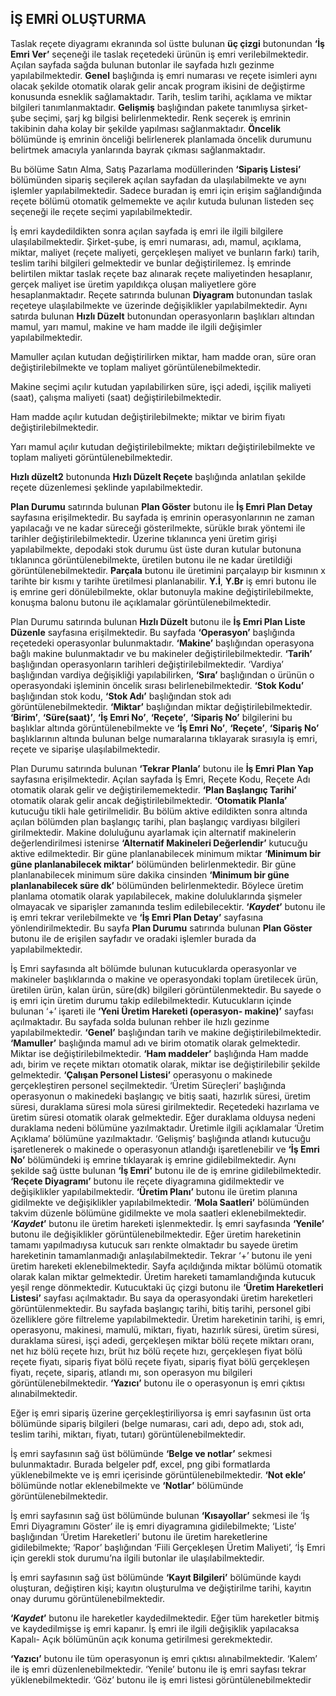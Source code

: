 ## İŞ EMRİ OLUŞTURMA

Taslak reçete diyagramı ekranında sol üstte bulunan **üç çizgi** butonundan **‘İş Emri Ver’** seçeneği ile taslak reçetedeki ürünün iş emri verilebilmektedir. Açılan sayfada sağda bulunan butonlar ile sayfada hızlı gezinme yapılabilmektedir. **Genel** başlığında iş emri numarası ve reçete isimleri aynı olacak şekilde otomatik olarak gelir ancak program ikisini de değiştirme konusunda esneklik sağlamaktadır. Tarih, teslim tarihi, açıklama ve miktar bilgileri tanımlanmaktadır. **Gelişmiş** başlığından pakete tanımlıysa şirket-şube seçimi, şarj kg bilgisi belirlenmektedir. Renk seçerek iş emrinin takibinin daha kolay bir şekilde yapılması sağlanmaktadır. **Öncelik** bölümünde iş emrinin önceliği belirlenerek planlamada öncelik durumunu belirtmek amacıyla yanlarında bayrak çıkması sağlanmaktadır. 

Bu bölüme Satın Alma, Satış Pazarlama modüllerinden **‘Sipariş Listesi’** bölümünden sipariş seçilerek açılan sayfadan da ulaşılabilmekte ve aynı işlemler yapılabilmektedir. Sadece buradan iş emri için erişim sağlandığında reçete bölümü otomatik gelmemekte ve açılır kutuda bulunan listeden seç seçeneği ile reçete seçimi yapılabilmektedir. 

İş emri kaydedildikten sonra açılan sayfada iş emri ile ilgili bilgilere ulaşılabilmektedir. Şirket-şube, iş emri numarası, adı, mamul, açıklama, miktar, maliyet (reçete maliyeti, gerçekleşen maliyet ve bunların farkı) tarih, teslim tarihi bilgileri gelmektedir ve bunlar değiştirilemez. İş emrinde belirtilen miktar taslak reçete baz alınarak reçete maliyetinden hesaplanır, gerçek maliyet ise üretim yapıldıkça oluşan maliyetlere göre hesaplanmaktadır. Reçete satırında bulunan **Diyagram** butonundan taslak reçeteye ulaşılabilmekte ve üzerinde değişiklikler yapılabilmektedir. Aynı satırda bulunan **Hızlı Düzelt** butonundan operasyonların başlıkları altından mamul, yarı mamul, makine ve ham madde ile ilgili değişimler yapılabilmektedir.

 Mamuller açılan kutudan değiştirilirken miktar, ham madde oran, süre oran değiştirilebilmekte ve toplam maliyet görüntülenebilmektedir.

 Makine seçimi açılır kutudan yapılabilirken süre, işçi adedi, işçilik maliyeti (saat), çalışma maliyeti (saat) değiştirilebilmektedir. 
 
 Ham madde açılır kutudan değiştirilebilmekte; miktar ve birim fiyatı değiştirilebilmektedir. 
 
 Yarı mamul açılır kutudan değiştirilebilmekte; miktarı değiştirilebilmekte ve toplam maliyeti görüntülenebilmektedir. 
 
 **Hızlı düzelt2** butonunda **Hızlı Düzelt Reçete** başlığında anlatılan şekilde reçete düzenlemesi şeklinde yapılabilmektedir. 

**Plan Durumu** satırında bulunan **Plan Göster** butonu ile **İş Emri Plan Detay** sayfasına erişilmektedir. Bu sayfada iş emrinin operasyonlarının ne zaman yapılacağı ve ne kadar süreceği gösterilmekte, sürükle bırak yöntemi ile tarihler değiştirilebilmektedir. Üzerine tıklanınca yeni üretim girişi yapılabilmekte, depodaki stok durumu üst üste duran kutular butonuna tıklanınca görüntülenebilmekte, üretilen butonu ile ne kadar üretildiği görüntülenebilmektedir. **Parçala** butonu ile üretimini parçalayıp bir kısmının x tarihte bir kısmı y tarihte üretilmesi planlanabilir. **Y.İ**, **Y.Br** iş emri butonu ile iş emrine geri dönülebilmekte, oklar butonuyla makine değiştirilebilmekte, konuşma balonu butonu ile açıklamalar görüntülenebilmektedir. 


Plan Durumu satırında bulunan **Hızlı Düzelt** butonu ile **İş Emri Plan Liste Düzenle** sayfasına erişilmektedir. Bu sayfada **‘Operasyon’** başlığında reçetedeki operasyonlar bulunmaktadır. **‘Makine’** başlığından operasyona bağlı makine bulunmaktadır ve bu makineler değiştirilebilmektedir. **‘Tarih’** başlığından operasyonların tarihleri değiştirilebilmektedir. ‘Vardiya’ başlığından vardiya değişikliği yapılabilirken, **‘Sıra’** başlığından o ürünün o operasyondaki işleminin öncelik sırası belirlenebilmektedir. **‘Stok Kodu’** başlığından stok kodu, **‘Stok Adı’** başlığından stok adı görüntülenebilmektedir. **‘Miktar’** başlığından miktar değiştirilebilmektedir. **‘Birim’**, **‘Süre(saat)’**, **‘İş Emri No’**, **‘Reçete’**, **‘Sipariş No’** bilgilerini bu başlıklar altında görüntülenebilmekte ve **‘İş Emri No’**, **‘Reçete’**, **‘Sipariş No’** başlıklarının altında bulunan belge numaralarına tıklayarak sırasıyla iş emri, reçete ve siparişe ulaşılabilmektedir. 


Plan Durumu satırında bulunan **‘Tekrar Planla’** butonu ile **İş Emri Plan Yap** sayfasına erişilmektedir. Açılan sayfada İş Emri, Reçete Kodu, Reçete Adı otomatik olarak gelir ve değiştirilememektedir. **‘Plan Başlangıç Tarihi’** otomatik olarak gelir ancak değiştirilebilmektedir. **‘Otomatik Planla’** kutucuğu tikli hale getirilmelidir. Bu bölüm aktive edildikten sonra altında açılan bölümden plan başlangıç tarihi, plan başlangıç vardiyası bilgileri girilmektedir. Makine doluluğunu ayarlamak için alternatif makinelerin değerlendirilmesi istenirse **‘Alternatif Makineleri Değerlendir’** kutucuğu aktive edilmektedir. Bir güne planlanabilecek minimum miktar **‘Minimum bir güne planlanabilecek miktar’** bölümünden belirlenmektedir. Bir güne planlanabilecek minimum süre dakika cinsinden **‘Minimum bir güne planlanabilecek süre dk’** bölümünden belirlenmektedir. Böylece üretim planlama otomatik olarak yapılabilecek, makine doluluklarında şişmeler olmayacak ve siparişler zamanında teslim edilebilecektir. **‘*Kaydet*’** butonu ile iş emri tekrar verilebilmekte ve **‘İş Emri Plan Detay’** sayfasına yönlendirilmektedir. Bu sayfa **Plan Durumu** satırında bulunan **Plan Göster** butonu ile de erişilen sayfadır ve oradaki işlemler burada da yapılabilmektedir. 

İş Emri sayfasında alt bölümde bulunan kutucuklarda operasyonlar ve makineler başlıklarında o makine ve operasyondaki toplam üretilecek ürün, üretilen ürün, kalan ürün, süre(dk) bilgileri görüntülenmektedir. Bu sayede o iş emri için üretim durumu takip edilebilmektedir. Kutucukların içinde bulunan ‘+’ işareti ile **‘Yeni Üretim Hareketi (operasyon- makine)’** sayfası açılmaktadır. Bu sayfada solda bulunan rehber ile hızlı gezinme yapılabilmektedir. **‘Genel’** başlığından tarih ve makine değiştirilebilmektedir. **‘Mamuller’** başlığında mamul adı ve birim otomatik olarak gelmektedir. Miktar ise değiştirilebilmektedir. **‘Ham maddeler’** başlığında Ham madde adı, birim ve reçete miktarı otomatik olarak, miktar ise değiştirilebilir şekilde gelmektedir. **‘Çalışan Personel Listesi’** operasyonu o makinede gerçekleştiren personel seçilmektedir. ‘Üretim Süreçleri’ başlığında operasyonun o makinedeki başlangıç ve bitiş saati, hazırlık süresi, üretim süresi, duraklama süresi mola süresi girilmektedir. Reçetedeki hazırlama ve üretim süresi otomatik olarak gelmektedir. Eğer duraklama olduysa nedeni duraklama nedeni bölümüne yazılmaktadır. Üretimle ilgili açıklamalar ‘Üretim Açıklama’ bölümüne yazılmaktadır. ‘Gelişmiş’ başlığında atlandı kutucuğu işaretlenerek o makinede o operasyonun atlandığı işaretlenebilir ve **‘İş Emri No’** bölümündeki iş emrine tıklayarak iş emrine gidilebilmektedir. Aynı şekilde sağ üstte bulunan **‘İş Emri’** butonu ile de iş emrine gidilebilmektedir. **‘Reçete Diyagramı’** butonu ile reçete diyagramına gidilmektedir ve değişiklikler yapılabilmektedir. **‘Üretim Planı’** butonu ile üretim planına gidilmekte ve değişiklikler yapılabilmektedir. **‘Mola Saatleri’** bölümünden takvim düzenle bölümüne gidilmekte ve mola saatleri eklenebilmektedir. **‘*Kaydet*’** butonu ile üretim hareketi işlenmektedir. İş emri sayfasında **‘Yenile’** butonu ile değişiklikler görüntülenebilmektedir. Eğer üretim hareketinin tamamı yapılmadıysa kutucuk sarı renkte olmaktadır bu sayede üretim hareketinin tamamlanmadığı anlaşılabilmektedir. Tekrar ‘+’ butonu ile yeni üretim hareketi eklenebilmektedir. Sayfa açıldığında miktar bölümü otomatik olarak kalan miktar gelmektedir.  Üretim hareketi tamamlandığında kutucuk yeşil renge dönmektedir. Kutucuktaki üç çizgi butonu ile **‘Üretim Hareketleri Listesi’** sayfası açılmaktadır. Bu saya da operasyondaki üretim hareketleri görüntülenmektedir. Bu sayfada başlangıç tarihi, bitiş tarihi, personel gibi özelliklere göre filtreleme yapılabilmektedir. Üretim hareketinin tarihi, iş emri, operasyonu, makinesi, mamulü, miktarı, fiyatı, hazırlık süresi, üretim süresi, duraklama süresi, işçi adedi, gerçekleşen miktar bölü reçete miktarı oranı, net hız bölü reçete hızı, brüt hız bölü reçete hızı, gerçekleşen fiyat bölü reçete fiyatı, sipariş fiyat bölü reçete fiyatı, sipariş fiyat bölü gerçekleşen fiyatı, reçete, sipariş, atlandı mı, son operasyon mu bilgileri görüntülenebilmektedir. **‘Yazıcı’** butonu ile o operasyonun iş emri çıktısı alınabilmektedir. 

Eğer iş emri sipariş üzerine gerçekleştiriliyorsa iş emri sayfasının üst orta bölümünde sipariş bilgileri (belge numarası, cari adı, depo adı, stok adı, teslim tarihi, miktarı, fiyatı, tutarı) görüntülenebilmektedir. 

İş emri sayfasının sağ üst bölümünde **‘Belge ve notlar’** sekmesi bulunmaktadır. Burada belgeler pdf, excel, png gibi formatlarda yüklenebilmekte ve iş emri içerisinde görüntülenebilmektedir. **‘Not ekle’** bölümünde notlar eklenebilmekte ve **‘Notlar’** bölümünde görüntülenebilmektedir.

İş emri sayfasının sağ üst bölümünde bulunan **‘Kısayollar’** sekmesi ile  ‘İş Emri Diyagramını Göster’ ile iş emri diyagramına gidilebilmekte; ‘Liste’ başlığından ‘Üretim Hareketleri’ butonu ile üretim hareketlerine gidilebilmekte; ‘Rapor’ başlığından ‘Fiili Gerçekleşen Üretim Maliyeti’, ‘İş Emri için gerekli stok durumu’na ilgili butonlar ile ulaşılabilmektedir. 

İş emri sayfasının sağ üst bölümünde **‘Kayıt Bilgileri’** bölümünde kaydı oluşturan, değiştiren kişi; kayıtın oluşturulma ve değiştirilme tarihi, kayıtın onay durumu görüntülenebilmektedir.

**‘*Kaydet*’** butonu ile hareketler kaydedilmektedir. Eğer tüm hareketler bitmiş ve kaydedilmişse iş emri kapanır. İş emri ile ilgili değişiklik yapılacaksa Kapalı- Açık bölümünün açık konuma getirilmesi gerekmektedir.

**‘Yazıcı’** butonu ile tüm operasyonun iş emri çıktısı alınabilmektedir. ‘Kalem’ ile iş emri düzenlenebilmektedir. ‘Yenile’ butonu ile iş emri sayfası tekrar yüklenebilmektedir. ‘Göz’ butonu ile iş emri listesi görüntülenebilmektedir
